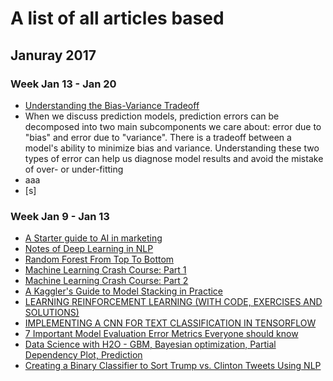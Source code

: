 # A list of all articles based #

## Januray 2017 ##

### Week Jan 13 - Jan 20 ###

- [Understanding the Bias-Variance Tradeoff](http://scott.fortmann-roe.com/docs/BiasVariance.html)
 - When we discuss prediction models, prediction errors can be decomposed into two main subcomponents we care about: error due to "bias" and error due to "variance". There is a tradeoff between a model's ability to minimize bias and variance. Understanding these two types of error can help us diagnose model results and avoid the mistake of over- or under-fitting
 - aaa  
- [s]

### Week Jan 9 - Jan 13 ###

- [A Starter guide to AI in marketing](http://www.hugeinc.com/ideas/perspective/a-starter-guide-to-ai-in-marketing)
- [Notes of Deep Learning in NLP](https://medium.com/htc-research-engineering-blog/notes-for-deep-learning-on-nlp-94ddfcb45723#.qxxz4ac1j)
- [Random Forest From Top To Bottom](https://gormanalysis.com/random-forest-from-top-to-bottom/)
- [Machine Learning Crash Course: Part 1](https://ml.berkeley.edu/blog/2016/11/06/tutorial-1/)
- [Machine Learning Crash Course: Part 2](https://ml.berkeley.edu/blog/2016/12/24/tutorial-2/)
- [A Kaggler's Guide to Model Stacking in Practice](http://blog.kaggle.com/2016/12/27/a-kagglers-guide-to-model-stacking-in-practice/)
- [LEARNING REINFORCEMENT LEARNING (WITH CODE, EXERCISES AND SOLUTIONS)](http://www.wildml.com/2016/10/learning-reinforcement-learning/)
- [IMPLEMENTING A CNN FOR TEXT CLASSIFICATION IN TENSORFLOW](http://www.wildml.com/2015/12/implementing-a-cnn-for-text-classification-in-tensorflow/)
- [7 Important Model Evaluation Error Metrics Everyone should know](https://www.analyticsvidhya.com/blog/2016/02/7-important-model-evaluation-error-metrics/)
- [Data Science with H2O - GBM, Bayesian optimization, Partial Dependency Plot, Prediction](https://a-ghorbani.github.io/2016/11/24/data-science-with-h2o)
- [Creating a Binary Classifier to Sort Trump vs. Clinton Tweets Using NLP](http://blog.h2o.ai/2016/10/creating-a-binary-classifier-to-sort-trump-vs-clinton-tweets-using-nlp/)

